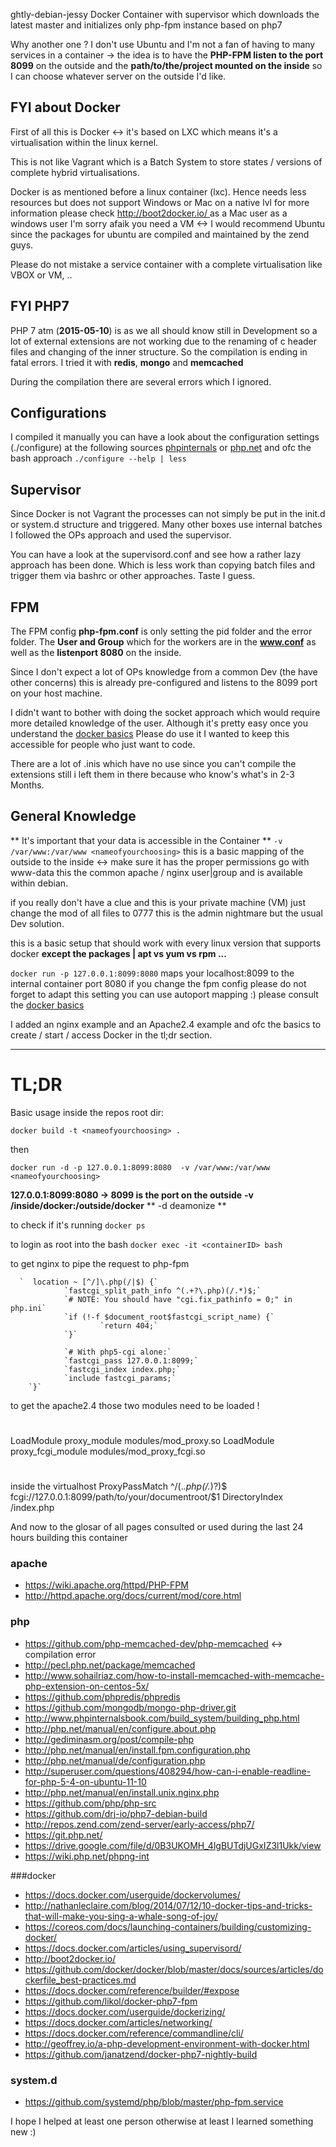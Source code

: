 ghtly-debian-jessy
Docker Container with supervisor which downloads the latest master and initializes only php-fpm instance based on php7

Why another one ? I don't use Ubuntu and I'm not a fan of having to many services in a container -> the idea is to have the **PHP-FPM listen to the port 8099** on the outside and the **path/to/the/project mounted on the inside** so I can choose whatever server on the outside I'd like.

## FYI about Docker 
First of all this is Docker <-> it's based on LXC which means it's a virtualisation within the linux kernel. 

This is not like Vagrant which is a Batch System to store states / versions of complete hybrid virtualisations. 

Docker is as mentioned before a linux container (lxc). Hence needs less resources but does not support Windows or Mac on a native lvl for more information please check [http://boot2docker.io/ ](http://boot2docker.io/ ) as a Mac user as a windows user I'm sorry afaik you need a VM <-> I would recommend Ubuntu since the packages for ubuntu are compiled and maintained by the zend guys.

Please do not mistake a service container with a complete virtualisation like VBOX or VM, ..

## FYI PHP7 
PHP 7 atm (**2015-05-10**) is as we all should know still in Development so a lot of external extensions are not working due to the renaming of c header files and changing of the inner structure. So the compilation is ending in fatal errors. I tried it with **redis**, **mongo** and **memcached**

During the compilation there are several errors which I ignored.

## Configurations
I compiled it manually you can have a look about the configuration settings (./configure) at the following sources [phpinternals](http://www.phpinternalsbook.com/build_system/building_php.html) or [php.net](http://php.net/manual/en/configure.about.php) and ofc the bash approach `./configure --help | less`

## Supervisor 
Since Docker is not Vagrant the processes can not simply be put in the init.d or system.d structure and triggered. Many other boxes use internal batches I followed the OPs approach and used the supervisor. 

You can have a look at the supervisord.conf and see how a rather lazy approach has been done. Which is less work than copying batch files and trigger them via bashrc or other approaches. Taste I guess.

## FPM 
The FPM config **php-fpm.conf** is only setting the pid folder and the error folder.
The **User and Group** which for the workers are in the **www.conf** as well as the **listenport 8080** on the inside. 

Since I don't expect a lot of OPs knowledge from a common Dev (the have other concerns) this is already pre-configured and listens to the 8099 port on your host machine.

I didn't want to bother with doing the socket approach which would require more detailed knowledge of the user. 
Although it's pretty easy once you understand the [docker basics](https://docs.docker.com/articles/basics/)
Please do use it I wanted to keep this accessible for people who just want to code.

There are a lot of .inis which have no use since you can't compile the extensions still i left them in there because who know's what's in 2-3 Months.

## General Knowledge

** It's important that your data is accessible in the Container **
`-v /var/www:/var/www <nameofyourchoosing>`
this is a basic mapping of the outside to the inside <-> make sure it has the proper permissions 
go with www-data this the common apache / nginx user|group and is available within debian. 

if you really don't have a clue and this is your private machine (VM) just change the mod of all files to 0777 this is the admin nightmare but the usual Dev solution.

this is a basic setup that should work with every linux version that supports docker **except the packages | apt vs yum vs rpm ...**

`docker run -p 127.0.0.1:8099:8080` maps your localhost:8099 to the internal container port 8080 if you change the fpm config please do not forget to adapt this setting you can use autoport mapping :) please consult the [docker basics](https://docs.docker.com/articles/basics/) 

I added an nginx example and an Apache2.4 example and ofc the basics to create / start / access Docker in the tl;dr section.

***

# TL;DR
Basic usage
inside the repos root dir:

`docker build -t <nameofyourchoosing> .`

then

`docker run -d -p 127.0.0.1:8099:8080  -v /var/www:/var/www <nameofyourchoosing>`

**127.0.0.1:8099:8080 -> 8099 is the port on the outside**
**-v /inside/docker:/outside/docker**
** -d deamonize **

to check if it's running
`docker ps`

to login as root into the bash
`docker exec -it <containerID> bash`

to get nginx to pipe the request to php-fpm

      `  location ~ [^/]\.php(/|$) {`
                `fastcgi_split_path_info ^(.+?\.php)(/.*)$;`
                `# NOTE: You should have "cgi.fix_pathinfo = 0;" in php.ini`
                `if (!-f $document_root$fastcgi_script_name) {`
                        `return 404;`
                `}`

                `# With php5-cgi alone:`
                `fastcgi_pass 127.0.0.1:8099;`
                `fastcgi_index index.php;`
                `include fastcgi_params;`
        `}`

to get the apache2.4
those two modules need to be loaded !
#
LoadModule proxy_module modules/mod_proxy.so
LoadModule proxy_fcgi_module modules/mod_proxy_fcgi.so
#
inside the virtualhost
ProxyPassMatch ^/(.*\.php(/.*)?)$ fcgi://127.0.0.1:8099/path/to/your/documentroot/$1
DirectoryIndex /index.php



And now to the glosar of all pages consulted or used during the last 24 hours building this container 
### apache
* https://wiki.apache.org/httpd/PHP-FPM
* http://httpd.apache.org/docs/current/mod/core.html

### php
* https://github.com/php-memcached-dev/php-memcached <-> compilation error
* http://pecl.php.net/package/memcached
* http://www.sohailriaz.com/how-to-install-memcached-with-memcache-php-extension-on-centos-5x/
* https://github.com/phpredis/phpredis
* https://github.com/mongodb/mongo-php-driver.git
* http://www.phpinternalsbook.com/build_system/building_php.html 
* http://php.net/manual/en/configure.about.php
* http://gediminasm.org/post/compile-php
* http://php.net/manual/en/install.fpm.configuration.php
* http://php.net/manual/de/configuration.php
* http://superuser.com/questions/408294/how-can-i-enable-readline-for-php-5-4-on-ubuntu-11-10
* http://php.net/manual/en/install.unix.nginx.php
* https://github.com/php/php-src
* https://github.com/drj-io/php7-debian-build
* http://repos.zend.com/zend-server/early-access/php7/
* https://git.php.net/
* https://drive.google.com/file/d/0B3UKOMH_4lgBUTdjUGxIZ3l1Ukk/view
* https://wiki.php.net/phpng-int

###docker
* https://docs.docker.com/userguide/dockervolumes/
* http://nathanleclaire.com/blog/2014/07/12/10-docker-tips-and-tricks-that-will-make-you-sing-a-whale-song-of-joy/
* https://coreos.com/docs/launching-containers/building/customizing-docker/
* https://docs.docker.com/articles/using_supervisord/
* http://boot2docker.io/
* https://github.com/docker/docker/blob/master/docs/sources/articles/dockerfile_best-practices.md
* https://docs.docker.com/reference/builder/#expose
* https://github.com/likol/docker-php7-fpm
* https://docs.docker.com/userguide/dockerizing/
* https://docs.docker.com/articles/networking/
* https://docs.docker.com/reference/commandline/cli/
* http://geoffrey.io/a-php-development-environment-with-docker.html
* https://github.com/janatzend/docker-php7-nightly-build

### system.d
* https://github.com/systemd/php/blob/master/php-fpm.service


I hope I helped at least one person otherwise at least I learned something new :)


